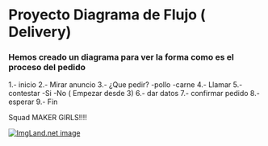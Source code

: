 # Proyecto Diagrama de Flujo ( Delivery)
### Hemos creado un diagrama para ver la forma como es el proceso del pedido

1.- inicio 
2.- Mirar anuncio 
3.- ¿Que pedir?
    -pollo
    -carne
4.- Llamar
5.- contestar
    -Si
    -No ( Empezar desde 3)
6.- dar datos
7.- confirmar pedido
8.- esperar
9.- Fin


Squad MAKER GIRLS!!!!

<a href="http://1.1m.yt/ZvR7QeW.jpg" target="_blank"><img src="http://1.1m.yt/ZvR7QeW.jpg" alt="ImgLand.net image" /></a>
